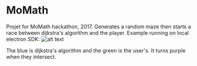 # MoMath
Projet for MoMath hackathon, 2017. Generates a random maze then starts a race between dijkstra's algorithm and the player.
Example running on local electron SDK:
![alt text](https://user-images.githubusercontent.com/17391506/29047029-f29dc38c-7b97-11e7-9ef2-d52811f732a3.gif)

The blue is dijkstra's algorithm and the green is the user's. It turns purple when they intersect.
